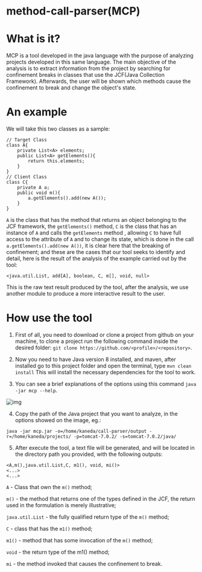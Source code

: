 # method-call-parser(MCP)

# What is it?
MCP is a tool developed in the java language with the purpose of analyzing projects developed in this same language.
The main objective of the analysis is to extract information from the project by searching for confinement breaks in classes that use the JCF(Java Collection Framework). Afterwards, the user will be shown which methods cause the confinement to break and change the object's state.

# An example
We will take this two classes as a sample:

```
// Target Class
class A{
    private List<A> elements;
    public List<A> getElements(){
        return this.elements;
    }
}
// Client Class
class C{
    private A a;
    public void m(){
        a.getElements().add(new A());
    }
}
```

`A` is the class that has the method that returns an object belonging to the JCF framework, the `getElements()` method, `C` is the class that has an instance of `A` and calls the `getElements` method , allowing `C` to have full access to the attribute of `A` and to change its state, which is done in the call `a.getElements().add(new A())`, it is clear here that the breaking of confinement; and these are the cases that our tool seeks to identify and detail, here is the result of the analysis of the example carried out by the tool:

`<java.util.List, add[A], boolean, C, m[], void, null>`

This is the raw text result produced by the tool, after the analysis, we use another module to produce a more interactive result to the user.

# How use the tool

1. First of all, you need to download or clone a project from github on your machine, to clone a project run the following command inside the desired folder: `git clone https://github.com/<profile>/<repository>`.

2. Now you need to have Java version 8 installed, and maven, after installed go to this project folder and open the terminal, type `mvn clean install` This will install the necessary dependencies for the tool to work.

3. You can see a brief explanations of the options using this command ```java -jar mcp --help```.

![img](https://i.imgur.com/uUmuRm4.png)

4. Copy the path of the Java project that you want to analyze, in the options showed on the image, eg.:
```
java -jar mcp.jar -o=/home/kaneda/call-parser/output -r=/home/kaneda/projects/ -p=tomcat-7.0.2/ -s=tomcat-7.0.2/java/

```
5. After execute the tool, a text file will be generated, and will be located in the directory path you provided, with the following outputs:
```
<A,m(),java.util.List,C, m1(), void, mi()>
<...>
<...>
```
`A` - Class that own the `m()` method;

`m()` - the method that returns one of the types defined in the JCF, the return used in the formulation is merely illustrative;

`java.util.List` - the fully qualified return type of the `m()` method;

`C` - class that has the `m1()` method;

`m1()` - method that has some invocation of the `m()` method;

`void` - the return type of the m1() method;

`mi` - the method invoked that causes the confinement to break.

